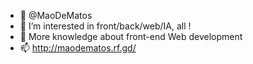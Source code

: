 - 👋 @MaoDeMatos
- 👀 I’m interested in front/back/web/IA, all !
- 💞️ More knowledge about front-end Web development
- 📫 http://maodematos.rf.gd/
<!--- - 🌱 Currently learning Bootstrap --->

<!---
MaoDeMatos/MaoDeMatos is a ✨ special ✨ repository because its `README.md` (this file) appears on your GitHub profile.
You can click the Preview link to take a look at your changes.
--->
